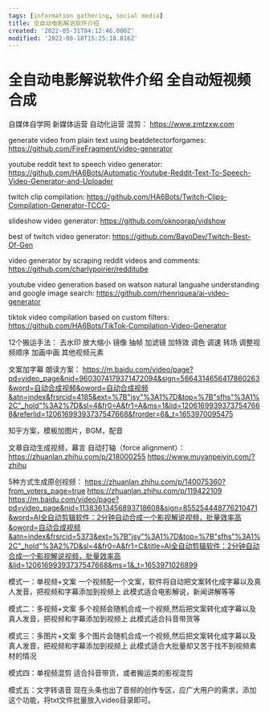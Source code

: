 ```yaml
---
tags: [information gathering, social media]
title: 全自动电影解说软件介绍
created: '2022-05-31T04:12:46.000Z'
modified: '2022-08-18T15:25:18.816Z'
---
```


# 全自动电影解说软件介绍 全自动短视频合成

自媒体自学网 新媒体运营 自动化运营 混剪：
https://www.zmtzxw.com

generate video from plain text using beatdetectorforgames:
https://github.com/FireFragment/video-generator

youtube reddit text to speech video generator:
https://github.com/HA6Bots/Automatic-Youtube-Reddit-Text-To-Speech-Video-Generator-and-Uploader

twitch clip compilation:
https://github.com/HA6Bots/Twitch-Clips-Compilation-Generator-TCCG-

slideshow video generator:
https://github.com/oknoorap/vidshow

best of twitch video generator:
https://github.com/BayoDev/Twitch-Best-Of-Gen

video generator by scraping reddit videos and comments:
https://github.com/charlypoirier/redditube

youtube video generation based on watson natural languahe understanding and google image search:
https://github.com/rhenriquea/ai-video-generator

tiktok video compilation based on custom filters:
https://github.com/HA6Bots/TikTok-Compilation-Video-Generator

12个搬运手法：
去水印 放大缩小 镜像 抽帧 加滤镜 加特效 调色 调速 转场 调整视频顺序 加画中画 其他视频元素

文案加字幕 朗读方案：
https://m.baidu.com/video/page?pd=video_page&nid=9603074179371472094&sign=5664314656417860263&word=自动合成视频&oword=自动合成视频&atn=index&frsrcid=4185&ext=%7B"jsy"%3A1%7D&top=%7B"sfhs"%3A1%2C"_hold"%3A2%7D&sl=4&fr0=A&fr1=A&ms=1&lid=12061699393737547668&referlid=12061699393737547668&frorder=6&_t=1653970095475

知乎方案，模板加图片，BGM，配音

文章自动生成视频，幕言 自动打轴（force alignment）：
https://zhuanlan.zhihu.com/p/218000255
https://www.muyanpeiyin.com/?zhihu

5种方式生成原创视频：
https://zhuanlan.zhihu.com/p/140075360?from_voters_page=true
https://zhuanlan.zhihu.com/p/119422109
https://m.baidu.com/video/page?pd=video_page&nid=11383613456893718608&sign=855254448776210471&word=AI全自动剪辑软件：2分钟自动合成一个影视解说视频，批量效率高&oword=自动合成视频&atn=index&frsrcid=5373&ext=%7B"jsy"%3A1%7D&top=%7B"sfhs"%3A1%2C"_hold"%3A2%7D&sl=4&fr0=A&fr1=C&title=AI全自动剪辑软件：2分钟自动合成一个影视解说视频，批量效率高&lid=12061699393737547668&ms=1&_t=1653971026899

模式一：单视频+文案
一个视频配一个文案，软件将自动把文案转化成字幕以及真人发音，把视频和字幕添加到视频上
此模式适合电影解说，新闻讲解等等

模式二：多视频+文案
多个视频会随机合成一个视频,然后把文案转化成字幕以及真人发音，把视频和字幕添加到视频上
此模式适合抖音带货等

模式三：多图片+文案
多个图片会随机合成一个视频,然后把文案转化成字幕以及真人发音，把视频和字幕添加到视频上
此模式适合大批量却又苦于找不到视频素材的情况

模式四：单视频混剪
适合抖音带货，或者搬运类的影视混剪

模式五：文字转语音
现在头条也出了音频的创作专区，应广大用户的需求，添加这个功能，将txt文件批量放入video目录即可。
